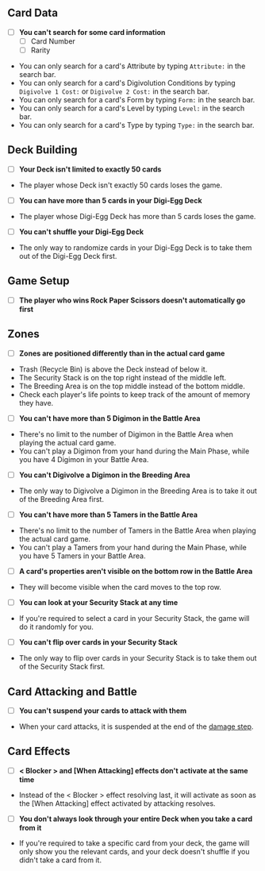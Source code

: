 ## Card Data
- [ ] **You can't search for some card information**
	- [ ] Card Number
	- [ ] Rarity
- You can only search for a card's Attribute by typing `Attribute:` in the search bar.
- You can only search for a card's Digivolution Conditions by typing `Digivolve 1 Cost:` or `Digivolve 2 Cost:` in the search bar.
- You can only search for a card's Form by typing `Form:` in the search bar.
- You can only search for a card's Level by typing `Level:` in the search bar.
- You can only search for a card's Type by typing `Type:` in the search bar.
## Deck Building
- [ ] **Your Deck isn't limited to exactly 50 cards**
- The player whose Deck isn't exactly 50 cards loses the game.
- [ ] **You can have more than 5 cards in your Digi-Egg Deck**
- The player whose Digi-Egg Deck has more than 5 cards loses the game.
- [ ] **You can't shuffle your Digi-Egg Deck**
- The only way to randomize cards in your Digi-Egg Deck is to take them out of the Digi-Egg Deck first.
## Game Setup
- [ ] **The player who wins Rock Paper Scissors doesn't automatically go first**
## Zones
- [ ] **Zones are positioned differently than in the actual card game**
- Trash (Recycle Bin) is above the Deck instead of below it.
- The Security Stack is on the top right instead of the middle left.
- The Breeding Area is on the top middle instead of the bottom middle.
- Check each player's life points to keep track of the amount of memory they have.
- [ ] **You can't have more than 5 Digimon in the Battle Area**
- There's no limit to the number of Digimon in the Battle Area when playing the actual card game.
- You can't play a Digimon from your hand during the Main Phase, while you have 4 Digimon in your Battle Area.
- [ ] **You can't Digivolve a Digimon in the Breeding Area**
- The only way to Digivolve a Digimon in the Breeding Area is to take it out of the Breeding Area first.
- [ ] **You can't have more than 5 Tamers in the Battle Area**
- There's no limit to the number of Tamers in the Battle Area when playing the actual card game.
- You can't play a Tamers from your hand during the Main Phase, while you have 5 Tamers in your Battle Area.
- [ ] **A card's properties aren't visible on the bottom row in the Battle Area**
- They will become visible when the card moves to the top row.
- [ ] **You can look at your Security Stack at any time**
- If you're required to select a card in your Security Stack, the game will do it randomly for you.
- [ ] **You can't flip over cards in your Security Stack**
- The only way to flip over cards in your Security Stack is to take them out of the Security Stack first.
## Card Attacking and Battle
- [ ] **You can't suspend your cards to attack with them**
- When your card attacks, it is suspended at the end of the [damage step](https://yugioh.fandom.com/wiki/Damage_Step).
## Card Effects
- [ ] **< Blocker > and [When Attacking] effects don't activate at the same time**
- Instead of the < Blocker > effect resolving last, it will activate as soon as the [When Attacking] effect activated by attacking resolves.
- [ ] **You don't always look through your entire Deck when you take a card from it**
- If you're required to take a specific card from your deck, the game will only show you the relevant cards, and your deck doesn't shuffle if you didn't take a card from it.
